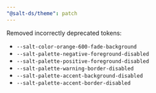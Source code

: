 ```yaml
---
"@salt-ds/theme": patch
---
```


Removed incorrectly deprecated tokens:

- `--salt-color-orange-600-fade-background`
- `--salt-palette-negative-foreground-disabled`
- `--salt-palette-positive-foreground-disabled`
- `--salt-palette-warning-border-disabled`
- `--salt-palette-accent-background-disabled`
- `--salt-palette-accent-border-disabled`
